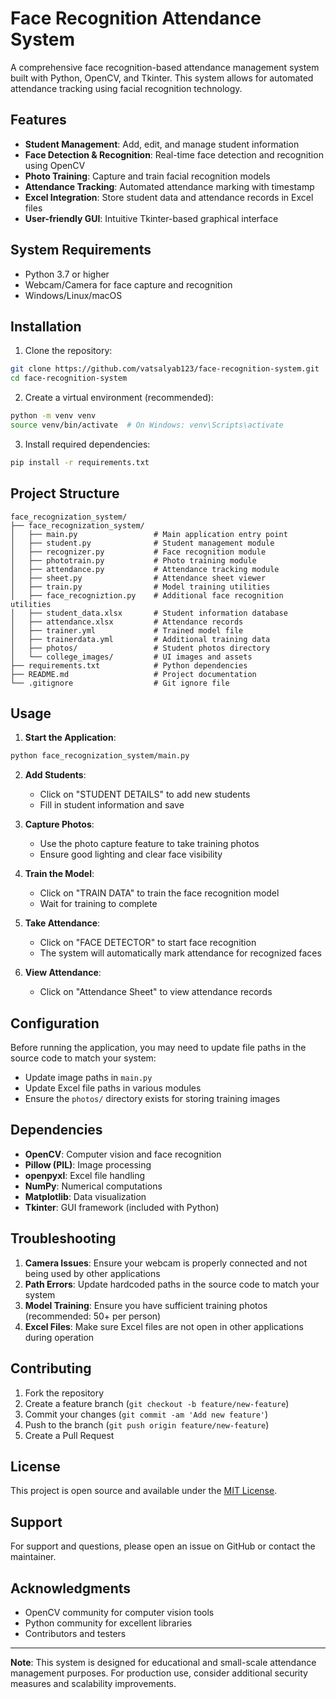 # Face Recognition Attendance System

A comprehensive face recognition-based attendance management system built with Python, OpenCV, and Tkinter. This system allows for automated attendance tracking using facial recognition technology.

## Features

- **Student Management**: Add, edit, and manage student information
- **Face Detection & Recognition**: Real-time face detection and recognition using OpenCV
- **Photo Training**: Capture and train facial recognition models
- **Attendance Tracking**: Automated attendance marking with timestamp
- **Excel Integration**: Store student data and attendance records in Excel files
- **User-friendly GUI**: Intuitive Tkinter-based graphical interface

## System Requirements

- Python 3.7 or higher
- Webcam/Camera for face capture and recognition
- Windows/Linux/macOS

## Installation

1. Clone the repository:
```bash
git clone https://github.com/vatsalyab123/face-recognition-system.git
cd face-recognition-system
```

2. Create a virtual environment (recommended):
```bash
python -m venv venv
source venv/bin/activate  # On Windows: venv\Scripts\activate
```

3. Install required dependencies:
```bash
pip install -r requirements.txt
```

## Project Structure

```
face_recognization_system/
├── face_recognization_system/
│   ├── main.py                 # Main application entry point
│   ├── student.py              # Student management module
│   ├── recognizer.py           # Face recognition module
│   ├── phototrain.py           # Photo training module
│   ├── attendance.py           # Attendance tracking module
│   ├── sheet.py                # Attendance sheet viewer
│   ├── train.py                # Model training utilities
│   ├── face_recogniztion.py    # Additional face recognition utilities
│   ├── student_data.xlsx       # Student information database
│   ├── attendance.xlsx         # Attendance records
│   ├── trainer.yml             # Trained model file
│   ├── trainerdata.yml         # Additional training data
│   ├── photos/                 # Student photos directory
│   └── college_images/         # UI images and assets
├── requirements.txt            # Python dependencies
├── README.md                   # Project documentation
└── .gitignore                  # Git ignore file
```

## Usage

1. **Start the Application**:
```bash
python face_recognization_system/main.py
```

2. **Add Students**:
   - Click on "STUDENT DETAILS" to add new students
   - Fill in student information and save

3. **Capture Photos**:
   - Use the photo capture feature to take training photos
   - Ensure good lighting and clear face visibility

4. **Train the Model**:
   - Click on "TRAIN DATA" to train the face recognition model
   - Wait for training to complete

5. **Take Attendance**:
   - Click on "FACE DETECTOR" to start face recognition
   - The system will automatically mark attendance for recognized faces

6. **View Attendance**:
   - Click on "Attendance Sheet" to view attendance records

## Configuration

Before running the application, you may need to update file paths in the source code to match your system:

- Update image paths in `main.py`
- Update Excel file paths in various modules
- Ensure the `photos/` directory exists for storing training images

## Dependencies

- **OpenCV**: Computer vision and face recognition
- **Pillow (PIL)**: Image processing
- **openpyxl**: Excel file handling
- **NumPy**: Numerical computations
- **Matplotlib**: Data visualization
- **Tkinter**: GUI framework (included with Python)

## Troubleshooting

1. **Camera Issues**: Ensure your webcam is properly connected and not being used by other applications
2. **Path Errors**: Update hardcoded paths in the source code to match your system
3. **Model Training**: Ensure you have sufficient training photos (recommended: 50+ per person)
4. **Excel Files**: Make sure Excel files are not open in other applications during operation

## Contributing

1. Fork the repository
2. Create a feature branch (`git checkout -b feature/new-feature`)
3. Commit your changes (`git commit -am 'Add new feature'`)
4. Push to the branch (`git push origin feature/new-feature`)
5. Create a Pull Request

## License

This project is open source and available under the [MIT License](LICENSE).

## Support

For support and questions, please open an issue on GitHub or contact the maintainer.

## Acknowledgments

- OpenCV community for computer vision tools
- Python community for excellent libraries
- Contributors and testers

---

**Note**: This system is designed for educational and small-scale attendance management purposes. For production use, consider additional security measures and scalability improvements.